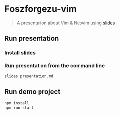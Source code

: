 # Foszforgezu-vim

> A presentation about Vim & Neovim using [slides](https://github.com/maaslalani/slides)

## Run presentation

### Install [slides](https://github.com/maaslalani/slides)

### Run presentation from the command line

```bash
slides presentation.md
```

## Run demo project

```bash
npm install
npm run start
```

